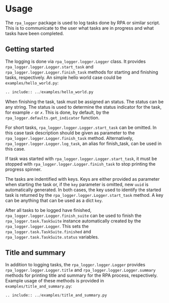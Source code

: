 # Usage

The `rpa_logger` package is used to log tasks done by RPA or similar script. This is to communicate to the user what tasks are in progress and what tasks have been completed.

## Getting started

The logging is done via `rpa_logger.logger.Logger` class. It provides `rpa_logger.logger.Logger.start_task` and `rpa_logger.logger.Logger.finish_task` methods for starting and finishing tasks, respectively. An simple hello world case could be `examples/hello_world.py`:

```python
.. include:: ../examples/hello_world.py
```

When finishing the task, task must be assigned an status. The status can be any string. The status is used to determine the status indicator for the task, for example `✓` or `✗`. This is done, by default, by the `rpa_logger.defaults.get_indicator` function.

For short tasks, `rpa_logger.logger.Logger.start_task` can be omitted. In this case task description should be given as parameter to the `rpa_logger.logger.Logger.finish_task` method. Alternatively, `rpa_logger.logger.Logger.log_task`, an alias for finish_task, can be used in this case.

If task was started with `rpa_logger.logger.Logger.start_task`, it must be stopped with `rpa_logger.logger.Logger.finish_task` to stop printing the progress spinner.

The tasks are indentified with keys. Keys are either provided as parameter when starting the task or, if the `key` parameter is omitted, new `uuid` is automatically generated. In both cases, the key used to identify the started task is returned by the `rpa_logger.logger.Logger.start_task` method. A key can be anything that can be used as a dict `key`.

After all tasks to be logged have finished, `rpa_logger.logger.Logger.finish_suite` can be used to finish the `rpa_logger.task.TaskSuite` instance automatically created by the `rpa_logger.logger.Logger`. This sets the `rpa_logger.task.TaskSuite.finished` and `rpa_logger.task.TaskSuite.status` variables.

## Title and summary

In addition to logging tasks, the `rpa_logger.logger.Logger` provides `rpa_logger.logger.Logger.title` and `rpa_logger.logger.Logger.summary` methods for printing title and summary for the RPA process, respectively. Example usage of these methods is provided in `examples/title_and_summary.py`:

```python
.. include:: ../examples/title_and_summary.py
```
